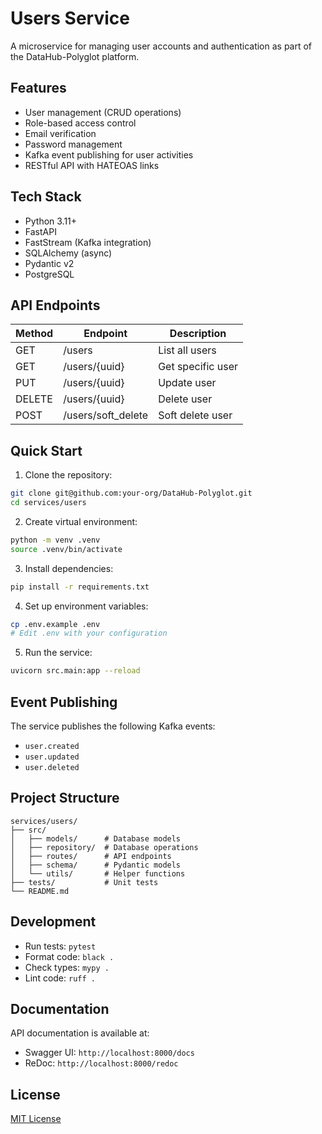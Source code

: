 # Users Service

A microservice for managing user accounts and authentication as part of the DataHub-Polyglot platform.

## Features

- User management (CRUD operations)
- Role-based access control
- Email verification
- Password management
- Kafka event publishing for user activities
- RESTful API with HATEOAS links

## Tech Stack

- Python 3.11+
- FastAPI
- FastStream (Kafka integration)
- SQLAlchemy (async)
- Pydantic v2
- PostgreSQL

## API Endpoints

| Method | Endpoint              | Description                    |
|--------|----------------------|--------------------------------|
| GET    | /users              | List all users                 |
| GET    | /users/{uuid}       | Get specific user              |
| PUT    | /users/{uuid}       | Update user                    |
| DELETE | /users/{uuid}       | Delete user                    |
| POST   | /users/soft_delete  | Soft delete user               |

## Quick Start

1. Clone the repository:
```bash
git clone git@github.com:your-org/DataHub-Polyglot.git
cd services/users
```

2. Create virtual environment:
```bash
python -m venv .venv
source .venv/bin/activate
```

3. Install dependencies:
```bash
pip install -r requirements.txt
```

4. Set up environment variables:
```bash
cp .env.example .env
# Edit .env with your configuration
```

5. Run the service:
```bash
uvicorn src.main:app --reload
```

## Event Publishing

The service publishes the following Kafka events:
- `user.created`
- `user.updated`
- `user.deleted`

## Project Structure

```
services/users/
├── src/
│   ├── models/      # Database models
│   ├── repository/  # Database operations
│   ├── routes/      # API endpoints
│   ├── schema/      # Pydantic models
│   └── utils/       # Helper functions
├── tests/           # Unit tests
└── README.md
```

## Development

- Run tests: `pytest`
- Format code: `black .`
- Check types: `mypy .`
- Lint code: `ruff .`

## Documentation

API documentation is available at:
- Swagger UI: `http://localhost:8000/docs`
- ReDoc: `http://localhost:8000/redoc`

## License

[MIT License](LICENSE)